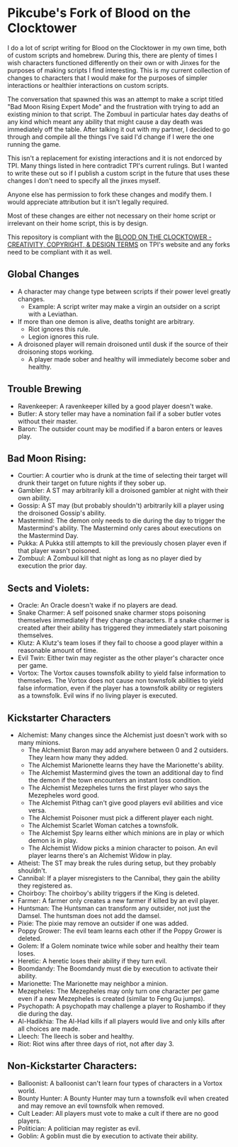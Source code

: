 # Pikcube's Fork of Blood on the Clocktower

I do a lot of script writing for Blood on the Clocktower in my own time, both of custom scripts and homebrew. During this, there are plenty of times I wish characters functioned differently on their own or with Jinxes for the purposes of making scripts I find interesting. This is my current collection of changes to characters that I would make for the purposes of simpler interactions or healthier interactions on custom scripts.

The conversation that spawned this was an attempt to make a script titled "Bad Moon Rising Expert Mode" and the frustration with trying to add an existing minion to that script. The Zombuul in particular hates day deaths of any kind which meant any ability that might cause a day death was immediately off the table. After talking it out with my partner, I decided to go through and compile all the things I've said I'd change if I were the one running the game.

This isn't a replacement for existing interactions and it is not endorced by TPI. Many things listed in here contradict TPI's current rulings. But I wanted to write these out so if I publish a custom script in the future that uses these changes I don't need to specify all the jinxes myself.

Anyone else has permission to fork these changes and modify them. I would appreciate attribution but it isn't legally required.

Most of these changes are either not necessary on their home script or irrelevant on their home script, this is by design.

This repository is compliant with the [BLOOD ON THE CLOCKTOWER - CREATIVITY, COPYRIGHT, & DESIGN TERMS](https://bloodontheclocktower.com/creativity-copyright-design-terms-version-1-1) on TPI's website and any forks need to be compliant with it as well.

## Global Changes
- A character may change type between scripts if their power level greatly changes.
	- Example: A script writer may make a virgin an outsider on a script with a Leviathan.
- If more than one demon is alive, deaths tonight are arbitrary.
	- Riot ignores this rule.
	- Legion ignores this rule.
- A droisoned player will remain droisoned until dusk if the source of their droisoning stops working.
	- A player made sober and healthy will immediately become sober and healthy.

## Trouble Brewing
- Ravenkeeper: A ravenkeeper killed by a good player doesn't wake.
- Butler: A story teller may have a nomination fail if a sober butler votes without their master.
- Baron: The outsider count may be modified if a baron enters or leaves play.

## Bad Moon Rising:
- Courtier: A courtier who is drunk at the time of selecting their target will drunk their target on future nights if they sober up.
- Gambler: A ST may arbitrarily kill a droisoned gambler at night with their own ability.
- Gossip: A ST may (but probably shouldn't) arbitrarily kill a player using the droisoned Gossip's ability.
- Mastermind: The demon only needs to die during the day to trigger the Mastermind's ability. The Mastermind only cares about executions on the Mastermind Day.
- Pukka: A Pukka still attempts to kill the previously chosen player even if that player wasn't poisoned.
- Zombuul: A Zombuul kill that night as long as no player died by execution the prior day.

## Sects and Violets:
- Oracle: An Oracle doesn't wake if no players are dead.
- Snake Charmer: A self poisoned snake charmer stops poisoning themselves immediately if they change characters. If a snake charmer is created after their ability has triggered they immediately start poisoning themselves.
- Klutz: A Klutz's team loses if they fail to choose a good player within a reasonable amount of time.
- Evil Twin: Either twin may register as the other player's character once per game.
- Vortox: The Vortox causes townsfolk ability to yield false information to themselves. The Vortox does not cause non townsfolk abilities to yield false information, even if the player has a townsfolk ability or registers as a townsfolk. Evil wins if no living player is executed.

## Kickstarter Characters
- Alchemist: Many changes since the Alchemist just doesn't work with so many minions.
	- The Alchemist Baron may add anywhere between 0 and 2 outsiders. They learn how many they added.
	- The Alchemist Marionette learns they have the Marionette's ability.
	- The Alchemist Mastermind gives the town an additional day to find the demon if the town encounters an instant loss condition.
	- The Alchemist Mezepheles turns the first player who says the Mezepheles word good.
	- The Alchemist Pithag can't give good players evil abilities and vice versa.
	- The Alchemist Poisoner must pick a different player each night.
	- The Alchemist Scarlet Woman catches a townsfolk.
	- The Alchemist Spy learns either which minions are in play or which demon is in play.
	- The Alchemist Widow picks a minion character to poison. An evil player learns there's an Alchemist Widow in play.
- Atheist: The ST may break the rules during setup, but they probably shouldn't.
- Cannibal: If a player misregisters to the Cannibal, they gain the ability they registered as.
- Choirboy: The choirboy's ability triggers if the King is deleted.
- Farmer: A farmer only creates a new farmer if killed by an evil player.
- Huntsman: The Huntsman can transform any outsider, not just the Damsel. The huntsman does not add the damsel.
- Pixie: The pixie may remove an outsider if one was added.
- Poppy Grower: The evil team learns each other if the Poppy Grower is deleted.
- Golem: If a Golem nominate twice while sober and healthy their team loses.
- Heretic: A heretic loses their ability if they turn evil.
- Boomdandy: The Boomdandy must die by execution to activate their ability.
- Marionette: The Marionette may neighbor a minion.
- Mezepheles: The Mezepheles may only turn one character per game even if a new Mezepheles is created (similar to Feng Gu jumps).
- Psychopath: A psychopath may challenge a player to Roshambo if they die during the day.
- Al-Hadikhia: The Al-Had kills if all players would live and only kills after all choices are made.
- Lleech: The lleech is sober and healthy.
- Riot: Riot wins after three days of riot, not after day 3.

## Non-Kickstarter Characters:
- Balloonist: A balloonist can't learn four types of characters in a Vortox world.
- Bounty Hunter: A Bounty Hunter may turn a townsfolk evil when created and may remove an evil townsfolk when removed.
- Cult Leader: All players must vote to make a cult if there are no good players.
- Politician: A politician may register as evil.
- Goblin: A goblin must die by execution to activate their ability.
